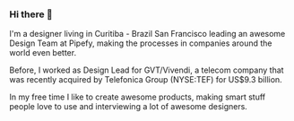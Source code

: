 ### Hi there 👋

I'm a designer living in Curitiba - Brazil San Francisco leading an awesome Design Team at Pipefy, making the processes in companies around the world even better.


Before, I worked as Design Lead for GVT/Vivendi, a telecom company that was recently acquired by Telefonica Group (NYSE:TEF) for US$9.3 billion.


In my free time I like to create awesome products, making smart stuff people love to use and interviewing a lot of awesome designers.


<!--
**maurivan/maurivan** is a ✨ _special_ ✨ repository because its `README.md` (this file) appears on your GitHub profile.

Here are some ideas to get you started:

- 🔭 I’m currently working on ...
- 🌱 I’m currently learning ...
- 👯 I’m looking to collaborate on ...
- 🤔 I’m looking for help with ...
- 💬 Ask me about ...
- 📫 How to reach me: ...
- 😄 Pronouns: ...
- ⚡ Fun fact: ...
-->
